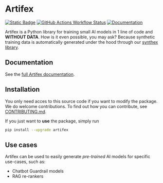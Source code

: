 # Artifex

[![Static Badge](https://img.shields.io/pypi/v/artifex?logo=pypi&logoColor=%23fff&color=%23006dad&label=Pypi)](https://pypi.org/project/artifex/)
[![GitHub Actions Workflow Status](https://img.shields.io/github/actions/workflow/status/tanaos/artifex/python-publish.yml?logo=github&logoColor=%23fff&label=Tests)](https://github.com/tanaos/artifex/actions/workflows/python-publish.yml)
[![Documentation](https://img.shields.io/badge/%20Docs-Read%20the%20docs-orange?logo=docusaurus&logoColor=white)](https://docs.tanaos.com)

Artifex is a Python library for training small AI models in 1 line of code and **WITHOUT DATA**. How is it even possible, you may ask? Because synthetic training data is automatically generated under the hood through our [synthex library](https://github.com/tanaos/synthex-python).

## Documentation

See the [full Artifex documentation](https://docs.tanaos.com/).

## Installation

You only need acces to this source code if you want to modify the package. We do welcome contributions. To find out how you can contribute, see [CONTRIBUTING.md](CONTRIBUTING.md).

If you just want to **use** the package, simply run

```bash
pip install --upgrade artifex
```

## Use cases

Artifex can be used to easily generate *pre-trained* AI models for specific use-cases, such as:

- Chatbot Guardrail models
- RAG re-rankers
